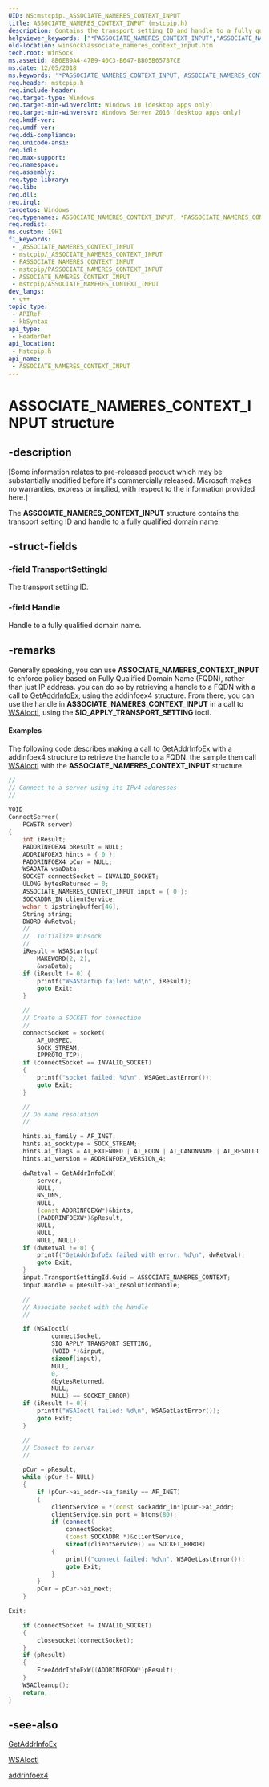 ```yaml
---
UID: NS:mstcpip._ASSOCIATE_NAMERES_CONTEXT_INPUT
title: ASSOCIATE_NAMERES_CONTEXT_INPUT (mstcpip.h)
description: Contains the transport setting ID and handle to a fully qualified domain name.
helpviewer_keywords: ["*PASSOCIATE_NAMERES_CONTEXT_INPUT","ASSOCIATE_NAMERES_CONTEXT_INPUT","ASSOCIATE_NAMERES_CONTEXT_INPUT structure [Winsock]","PASSOCIATE_NAMERES_CONTEXT_INPUT","PASSOCIATE_NAMERES_CONTEXT_INPUT structure pointer [Winsock]","mstcpip/ASSOCIATE_NAMERES_CONTEXT_INPUT","mstcpip/PASSOCIATE_NAMERES_CONTEXT_INPUT","winsock.associate_nameres_context_input"]
old-location: winsock\associate_nameres_context_input.htm
tech.root: WinSock
ms.assetid: 8B6EB9A4-47B9-40C3-B647-BB05B657B7CE
ms.date: 12/05/2018
ms.keywords: '*PASSOCIATE_NAMERES_CONTEXT_INPUT, ASSOCIATE_NAMERES_CONTEXT_INPUT, ASSOCIATE_NAMERES_CONTEXT_INPUT structure [Winsock], PASSOCIATE_NAMERES_CONTEXT_INPUT, PASSOCIATE_NAMERES_CONTEXT_INPUT structure pointer [Winsock], mstcpip/ASSOCIATE_NAMERES_CONTEXT_INPUT, mstcpip/PASSOCIATE_NAMERES_CONTEXT_INPUT, winsock.associate_nameres_context_input'
req.header: mstcpip.h
req.include-header: 
req.target-type: Windows
req.target-min-winverclnt: Windows 10 [desktop apps only]
req.target-min-winversvr: Windows Server 2016 [desktop apps only]
req.kmdf-ver: 
req.umdf-ver: 
req.ddi-compliance: 
req.unicode-ansi: 
req.idl: 
req.max-support: 
req.namespace: 
req.assembly: 
req.type-library: 
req.lib: 
req.dll: 
req.irql: 
targetos: Windows
req.typenames: ASSOCIATE_NAMERES_CONTEXT_INPUT, *PASSOCIATE_NAMERES_CONTEXT_INPUT
req.redist: 
ms.custom: 19H1
f1_keywords:
 - _ASSOCIATE_NAMERES_CONTEXT_INPUT
 - mstcpip/_ASSOCIATE_NAMERES_CONTEXT_INPUT
 - PASSOCIATE_NAMERES_CONTEXT_INPUT
 - mstcpip/PASSOCIATE_NAMERES_CONTEXT_INPUT
 - ASSOCIATE_NAMERES_CONTEXT_INPUT
 - mstcpip/ASSOCIATE_NAMERES_CONTEXT_INPUT
dev_langs:
 - c++
topic_type:
 - APIRef
 - kbSyntax
api_type:
 - HeaderDef
api_location:
 - Mstcpip.h
api_name:
 - ASSOCIATE_NAMERES_CONTEXT_INPUT
---
```


# ASSOCIATE_NAMERES_CONTEXT_INPUT structure


## -description

<p class="CCE_Message">[Some information relates to pre-released product which may be substantially modified before it's commercially released. Microsoft makes no warranties, express or implied, with respect to the information provided here.]

The <b>ASSOCIATE_NAMERES_CONTEXT_INPUT</b> structure contains the transport setting ID and handle to a fully qualified domain name.

## -struct-fields

### -field TransportSettingId

The transport setting ID.

### -field Handle

Handle to a fully qualified domain name.

## -remarks

Generally speaking, you can use <b>ASSOCIATE_NAMERES_CONTEXT_INPUT</b> to enforce policy based on Fully Qualified Domain Name (FQDN), rather than just IP address. you can do so by retrieving a handle to a FQDN with a call to <a href="/windows/desktop/api/ws2tcpip/nf-ws2tcpip-getaddrinfoexa">GetAddrInfoEx</a>, using the addinfoex4 structure.  From there, you can use the handle in <b>ASSOCIATE_NAMERES_CONTEXT_INPUT</b> in a call to <a href="/windows/desktop/api/winsock2/nf-winsock2-wsaioctl">WSAIoctl</a>, using the             <b>SIO_APPLY_TRANSPORT_SETTING</b> ioctl.


#### Examples

The following code describes making a call to <a href="/windows/desktop/api/ws2tcpip/nf-ws2tcpip-getaddrinfoexa">GetAddrInfoEx</a> with a addinfoex4 structure to retrieve the handle to a FQDN. the sample then call <a href="/windows/desktop/api/winsock2/nf-winsock2-wsaioctl">WSAIoctl</a> with the <b>ASSOCIATE_NAMERES_CONTEXT_INPUT</b> structure.


```cpp
// 
// Connect to a server using its IPv4 addresses 
// 

VOID 
ConnectServer( 
    PCWSTR server) 
{ 
    int iResult; 
    PADDRINFOEX4 pResult = NULL; 
    ADDRINFOEX3 hints = { 0 }; 
    PADDRINFOEX4 pCur = NULL; 
    WSADATA wsaData; 
    SOCKET connectSocket = INVALID_SOCKET; 
    ULONG bytesReturned = 0; 
    ASSOCIATE_NAMERES_CONTEXT_INPUT input = { 0 }; 
    SOCKADDR_IN clientService; 
    wchar_t ipstringbuffer[46]; 
    String string; 
    DWORD dwRetval; 
    //  
    //  Initialize Winsock 
    // 
    iResult = WSAStartup( 
        MAKEWORD(2, 2),  
        &wsaData); 
    if (iResult != 0) { 
        printf("WSAStartup failed: %d\n", iResult); 
        goto Exit; 
    } 

    //  
    // Create a SOCKET for connection 
    // 
    connectSocket = socket( 
        AF_UNSPEC,  
        SOCK_STREAM,  
        IPPROTO_TCP); 
    if (connectSocket == INVALID_SOCKET)  
    { 
        printf("socket failed: %d\n", WSAGetLastError()); 
        goto Exit; 
    } 

    // 
    // Do name resolution 
    // 

    hints.ai_family = AF_INET; 
    hints.ai_socktype = SOCK_STREAM; 
    hints.ai_flags = AI_EXTENDED | AI_FQDN | AI_CANONNAME | AI_RESOLUTION_HANDLE; 
    hints.ai_version = ADDRINFOEX_VERSION_4; 

    dwRetval = GetAddrInfoExW( 
        server, 
        NULL, 
        NS_DNS, 
        NULL, 
        (const ADDRINFOEXW*)&hints, 
        (PADDRINFOEXW*)&pResult, 
        NULL, 
        NULL, 
        NULL, NULL); 
    if (dwRetval != 0) { 
        printf("GetAddrInfoEx failed with error: %d\n", dwRetval); 
        goto Exit; 
    } 
    input.TransportSettingId.Guid = ASSOCIATE_NAMERES_CONTEXT; 
    input.Handle = pResult->ai_resolutionhandle; 

    // 
    // Associate socket with the handle 
    // 

    if (WSAIoctl( 
            connectSocket, 
            SIO_APPLY_TRANSPORT_SETTING, 
            (VOID *)&input, 
            sizeof(input), 
            NULL, 
            0, 
            &bytesReturned, 
            NULL, 
            NULL) == SOCKET_ERROR) 
    if (iResult != 0){ 
        printf("WSAIoctl failed: %d\n", WSAGetLastError()); 
        goto Exit; 
    }     

    // 
    // Connect to server 
    // 

    pCur = pResult; 
    while (pCur != NULL) 
    { 
        if (pCur->ai_addr->sa_family == AF_INET) 
        { 
            clientService = *(const sockaddr_in*)pCur->ai_addr; 
            clientService.sin_port = htons(80); 
            if (connect( 
                connectSocket, 
                (const SOCKADDR *)&clientService, 
                sizeof(clientService)) == SOCKET_ERROR) 
            { 
                printf("connect failed: %d\n", WSAGetLastError()); 
                goto Exit; 
            } 
        } 
        pCur = pCur->ai_next; 
    } 

Exit: 

    if (connectSocket != INVALID_SOCKET) 
    { 
        closesocket(connectSocket); 
    } 
    if (pResult) 
    { 
        FreeAddrInfoExW((ADDRINFOEXW*)pResult); 
    } 
    WSACleanup(); 
    return; 
} 

```

## -see-also

<a href="/windows/desktop/api/ws2tcpip/nf-ws2tcpip-getaddrinfoexa">GetAddrInfoEx</a>



<a href="/windows/desktop/api/winsock2/nf-winsock2-wsaioctl">WSAIoctl</a>



<a href="/windows/desktop/api/ws2def/ns-ws2def-addrinfoex4">addrinfoex4</a>